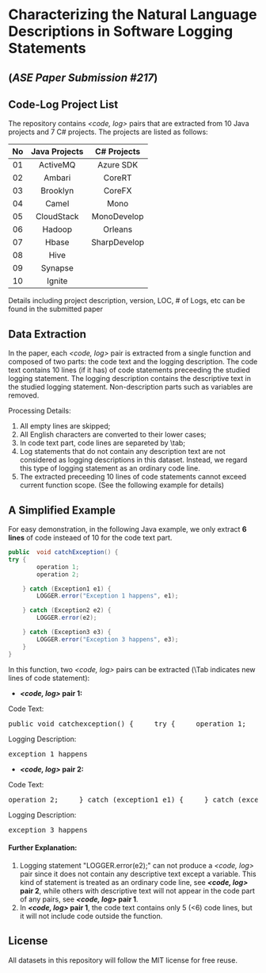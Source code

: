 # Characterizing the Natural Language Descriptions in Software Logging Statements 
## (_ASE Paper Submission #217_)

## Code-Log Project List
The repository contains _<code, log>_ pairs that are extracted from 10 Java projects and 7 C# projects. The projects are listed as follows:

| No | Java Projects        | C# Projects            |  
| :------:|:-------------: |:-------------:|
| 01  |ActiveMQ		|Azure SDK	|
| 02  |Ambari		|CoreRT		|
|  03 |Brooklyn		|CoreFX		|
|  04 |Camel      	|Mono		|
|  05 |CloudStack 	|MonoDevelop	|
|  06 |Hadoop    	|Orleans	|
|  07 |Hbase     	|SharpDevelop	|
|  08 |Hive		|		|
| 09  |Synapse		|		|
| 10  |Ignite  		| 		|

Details including project description, version, LOC, # of Logs, etc can be found in the submitted paper

## Data Extraction
In the paper, each _<code, log>_  pair is extracted from a single function and composed of two parts: the code text and the logging description. The code text contains 10 lines (if it has) of code statements preceeding the studied logging statement. The logging description contains the descriptive text in the studied logging statement. Non-description parts such as variables are removed.

Processing Details:
1. All empty lines are skipped;
2. All English characters are converted to their lower cases;
3. In code text part, code lines are separeted by \tab;
4. Log statements that do not contain any description text are not considered as logging descriptions in this dataset. Instead, we regard this type of logging statement as an ordinary code line.
5. The extracted preceeding 10 lines of code statements cannot exceed current function scope. (See the following example for details)

## A Simplified Example 
For easy demonstration, in the following Java example, we only extract **6 lines** of code insteaed of 10 for the code text part.

```java
public	void catchException() {
try {
		operation 1;
		operation 2;

	} catch (Exception1 e1) {
		LOGGER.error("Exception 1 happens", e1);

	} catch (Exception2 e2) {
		LOGGER.error(e2);

	} catch (Exception3 e3) {
		LOGGER.error("Exception 3 happens", e3);
	}
}
```

In this function, two _<code, log>_ pairs can be extracted (\Tab indicates new lines of code statement):

* **_<code, log>_ pair 1:**

Code Text:
<pre>
public void catchexception() {     try {     operation 1;     operation 2;     } catch (exception1 e1) {
</pre>

Logging Description:
<pre>
exception 1 happens
</pre>

* **_<code, log>_ pair 2:**

Code Text:
<pre>
operation 2;     } catch (exception1 e1) {     } catch (exception2 e2) {     logger.error(e2);     } catch (exception3 e3) {
</pre>

Logging Description:
<pre>
exception 3 happens
</pre>

#### Further Explanation:
1. Logging statement "LOGGER.error(e2);" can not produce a _<code, log>_ pair since it does not contain any descriptive text except a variable. This kind of statement is treated as an ordinary code line, see **_<code, log>_ pair 2**, while others with descriptive text will not appear in the code part of any pairs, see **_<code, log>_ pair 1**.
2. In **_<code, log>_ pair 1**, the code text contains only 5 (<6) code lines, but it will not include code outside the function.


## License
All datasets in this repository will follow the MIT license for free reuse.
